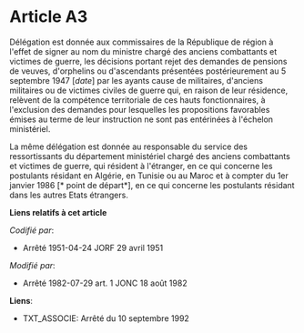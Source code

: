 # Article A3

Délégation est donnée aux commissaires de la République de région à l'effet de signer au nom du ministre chargé des anciens
combattants et victimes de guerre, les décisions portant rejet des demandes de pensions de veuves, d'orphelins ou
d'ascendants présentées postérieurement au 5 septembre 1947 [*date*] par les ayants cause de militaires, d'anciens militaires
ou de victimes civiles de guerre qui, en raison de leur résidence, relèvent de la compétence territoriale de ces hauts
fonctionnaires, à l'exclusion des demandes pour lesquelles les propositions favorables émises au terme de leur instruction ne
sont pas entérinées à l'échelon ministériel.

La même délégation est donnée au responsable du service des ressortissants du département ministériel chargé des anciens
combattants et victimes de guerre, qui résident à l'étranger, en ce qui concerne les postulants résidant en Algérie, en
Tunisie ou au Maroc et à compter du 1er janvier 1986 [* point de départ*], en ce qui concerne les postulants résidant dans
les autres Etats étrangers.

**Liens relatifs à cet article**

_Codifié par_:

  - Arrêté 1951-04-24 JORF 29 avril 1951

_Modifié par_:

  - Arrêté 1982-07-29 art. 1 JONC 18 août 1982

**Liens**:

  - TXT_ASSOCIE: Arrêté du 10 septembre 1992
